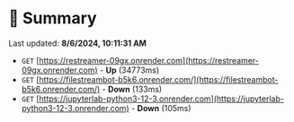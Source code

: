 # 📖 Summary
Last updated: **8/6/2024, 10:11:31 AM**

- `GET` [https://restreamer-09gx.onrender.com](https://restreamer-09gx.onrender.com) - **Up** (34773ms)
- `GET` [https://filestreambot-b5k6.onrender.com/](https://filestreambot-b5k6.onrender.com/) - **Down** (133ms)
- `GET` [https://jupyterlab-python3-12-3.onrender.com](https://jupyterlab-python3-12-3.onrender.com) - **Down** (105ms)
